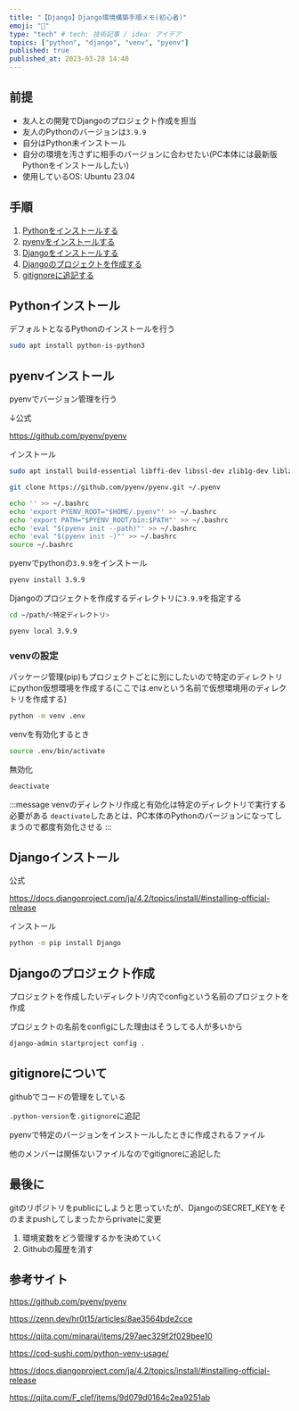 ```yaml
---
title: "【Django】Django環境構築手順メモ(初心者)"
emoji: "🦔"
type: "tech" # tech: 技術記事 / idea: アイデア
topics: ["python", "django", "venv", "pyenv"]
published: true
published_at: 2023-03-28 14:40
---
```


## 前提

- 友人との開発でDjangoのプロジェクト作成を担当
- 友人のPythonのバージョンは``3.9.9``
- 自分はPython未インストール
- 自分の環境を汚さずに相手のバージョンに合わせたい(PC本体には最新版Pythonをインストールしたい)
- 使用しているOS: Ubuntu 23.04

## 手順

1. [Pythonをインストールする](#pythonインストール)
1. [pyenvをインストールする](#pyenvインストール)
1. [Djangoをインストールする](#djangoインストール)
1. [Djangoのプロジェクトを作成する](#djangoのプロジェクト作成)
1. [gitignoreに追記する](#gitignoreについて)

## Pythonインストール

デフォルトとなるPythonのインストールを行う

```sh
sudo apt install python-is-python3
```

## pyenvインストール

pyenvでバージョン管理を行う

↓公式

https://github.com/pyenv/pyenv

インストール

```sh
sudo apt install build-essential libffi-dev libssl-dev zlib1g-dev liblzma-dev libbz2-dev libreadline-dev libsqlite3-dev libopencv-dev tk-dev

git clone https://github.com/pyenv/pyenv.git ~/.pyenv

echo '' >> ~/.bashrc
echo 'export PYENV_ROOT="$HOME/.pyenv"' >> ~/.bashrc
echo 'export PATH="$PYENV_ROOT/bin:$PATH"' >> ~/.bashrc
echo 'eval "$(pyenv init --path)"' >> ~/.bashrc
echo 'eval "$(pyenv init -)"' >> ~/.bashrc
source ~/.bashrc
```

pyenvでpythonの``3.9.9``をインストール

```sh
pyenv install 3.9.9
```

Djangoのプロジェクトを作成するディレクトリに``3.9.9``を指定する

``` sh
cd ~/path/<特定ディレクトリ>

pyenv local 3.9.9
```

### venvの設定

パッケージ管理(pip)もプロジェクトごとに別にしたいので特定のディレクトリにpython仮想環境を作成する(ここでは.envという名前で仮想環境用のディレクトリを作成する)

```sh
python -m venv .env
```

venvを有効化するとき

```sh
source .env/bin/activate
```

無効化
```sh
deactivate
```

:::message
venvのディレクトリ作成と有効化は特定のディレクトリで実行する必要がある
``deactivate``したあとは、PC本体のPythonのバージョンになってしまうので都度有効化させる
:::

## Djangoインストール

公式

https://docs.djangoproject.com/ja/4.2/topics/install/#installing-official-release

インストール

```sh
python -m pip install Django
```

## Djangoのプロジェクト作成

プロジェクトを作成したいディレクトリ内でconfigという名前のプロジェクトを作成

プロジェクトの名前をconfigにした理由はそうしてる人が多いから

```sh
django-admin startproject config .
```

## gitignoreについて

githubでコードの管理をしている

``.python-version``を``.gitignore``に追記

pyenvで特定のバージョンをインストールしたときに作成されるファイル

他のメンバーは関係ないファイルなのでgitignoreに追記した

## 最後に

gitのリポジトリをpublicにしようと思っていたが、DjangoのSECRET_KEYをそのままpushしてしまったからprivateに変更

1. 環境変数をどう管理するかを決めていく
2. Githubの履歴を消す

## 参考サイト

https://github.com/pyenv/pyenv

https://zenn.dev/hr0t15/articles/8ae3564bde2cce

https://qiita.com/minarai/items/297aec329f2f029bee10

https://cod-sushi.com/python-venv-usage/

https://docs.djangoproject.com/ja/4.2/topics/install/#installing-official-release

https://qiita.com/F_clef/items/9d079d0164c2ea9251ab